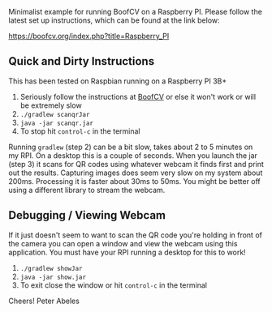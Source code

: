 Minimalist example for running BoofCV on a Raspberry PI. Please follow the latest set up instructions, which can be found at the link below:

https://boofcv.org/index.php?title=Raspberry_PI

## Quick and Dirty Instructions

This has been tested on Raspbian running on a Raspberry PI 3B+

1) Seriously follow the instructions at [BoofCV](https://boofcv.org) or else it won't work or will be extremely slow
2) `./gradlew scanqrJar`
3) `java -jar scanqr.jar`
4) To stop hit `control-c` in the terminal

Running `gradlew` (step 2) can be a bit slow, takes about 2 to 5 minutes on my RPI. On a desktop this is a couple of seconds.
When you launch the jar (step 3) it scans for QR codes using whatever webcam it finds first and print out the results. Capturing images does seem very slow on my system about 200ms. Processing it is faster about 30ms to 50ms.
You might be better off using a different library to stream the webcam.

## Debugging / Viewing Webcam

If it just doesn't seem to want to scan the QR code you're holding in front of the camera you can open a window and view the webcam using this application. You must have your RPI running a desktop for this to work!

1) `./gradlew showJar`
2) `java -jar show.jar`
3) To exit close the window or hit `control-c` in the terminal

Cheers!
Peter Abeles